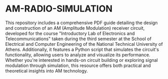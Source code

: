 # AM-RADIO-SIMULATION

This repository includes a comprehensive PDF guide detailing the design and construction of an AM (Amplitude Modulation) receiver circuit, developed for the course "Introductory Lab of Electronics and Telecommunications" taken during the third semester at the School of Electrical and Computer Engineering of the National Technical University of Athens. Additionally, it features a Python script that simulates the circuit's functionality, allowing users to analyze and visualize its performance. Whether you're interested in hands-on circuit building or exploring signal modulation through simulation, this resource offers both practical and theoretical insights into AM technology.
